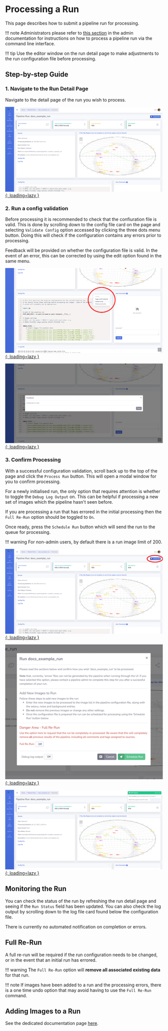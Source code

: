 # Processing a Run

This page describes how to submit a pipeline run for processing.

!!! note
    Administrators please refer to [this section](../../adminusage/cli/#run-a-pipeline-instance) in the admin documentation for instructions on how to process a pipeline run via the command line interface.
    
!!! tip
    Use the editor window on the run detail page to make adjustments to the run configuration file before processing.

## Step-by-step Guide

### 1. Navigate to the Run Detail Page
Navigate to the detail page of the run you wish to process.

[![VAST Pipeline Runs Detail](../img/run-detail.png){: loading=lazy }](../img/run-detail.png)

### 2. Run a config validation
Before processing it is recommended to check that the confiuration file is valid. This is done by scrolling down to the config file card on the page and selecting `Validate Config` option accessed by clicking the three dots menu button. Doing this will check if the configuration contains any errors prior to processing.

Feedback will be provided on whether the configuration file is valid. In the event of an error, this can be corrected by using the edit option found in the same menu.

[![VAST Pipeline Runs Validate Config](../img/rundetail-validate-config.png){: loading=lazy }](../img/rundetail-validate-config.png)

[![VAST Pipeline Runs Validate Config Feedback](../img/rundetail-validate-config-feedback.png){: loading=lazy }](../img/rundetail-validate-config-feedback.png)

### 3. Confirm Processing
With a successful configuration validation, scroll back up to the top of the page and click the `Process Run` button. This will open a modal window for you to confirm processing.

For a newly initialised run, the only option that requires attention is whether to toggle the `Debug Log Output` on. This can be helpful if processing a new set of images which the pipeline hasn't seen before.

If you are processing a run that has errored in the initial processing then the `Full Re-Run` option should be toggled to `On`.

Once ready, press the `Schedule Run` button which will send the run to the queue for processing.

!!! warning
    For non-admin users, by default there is a run image limit of 200.

[![VAST Pipeline Runs Process Button](../img/process-run-button.png){: loading=lazy }](../img/process-run-button.png)

[![VAST Pipeline Runs Process Modal](../img/process-run-modal.png){: loading=lazy }](../img/process-run-modal.png)

[![VAST Pipeline Runs Process Success](../img/process-run-success.png){: loading=lazy }](../img/process-run-success.png)


## Monitoring the Run
You can check the status of the run by refreshing the run detail page and seeing if the `Run Status` field has been updated. You can also check the log output by scrolling down to the log file card found below the configuration file.

There is currently no automated notification on completion or errors.

## Full Re-Run
A full re-run will be required if the run configuration needs to be changed, or in the event that an initial run has errored.

!!! warning
    The `Full Re-Run` option will **remove all associated existing data** for that run.

!!! note
    If images have been added to a run and the processing errors, there is a one time undo option that may avoid having to use the `Full Re-Run` command.

## Adding Images to a Run
See the dedicated documentation page [here](addtorun.md).

